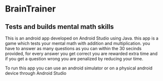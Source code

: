 # BrainTrainer


## Tests and builds mental math skills

This is an android app developed on Android Studio using Java.
this app is a game which tests your mental math with addition and multiplication.
you have to answer as many questions as you can within the 30 secinds provided,
for every answer you get correct you are rewarded extra time and if you get a question wrong you are penalized by reducing your time.

To run this app you can use an android simulator or on a physical android device through Android Studio
